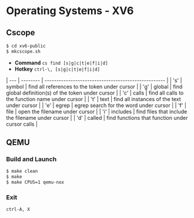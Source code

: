 # Operating Systems - XV6

## Cscope

```sh
$ cd xv6-public
$ mkcscope.sh
```

* **Command** `cs find [s|g|c|t|e|f|i|d]`
* **Hotkey** `ctrl-\, [s|g|c|t|e|f|i|d]`

| --- | -------- | --------------------------------------------------- |
| 's' | symbol   | find all references to the token under cursor       |
| 'g' | global   | find global definition(s) of the token under cursor |
| 'c' | calls    | find all calls to the function name under cursor    |
| 't' | text     | find all instances of the text under cursor         |
| 'e' | egrep    | egrep search for the word under cursor              |
| 'f' | file     | open the filename under cursor                      |
| 'i' | includes | find files that include the filename under cursor   |
| 'd' | called   | find functions that function under cursor calls     |

## QEMU

### Build and Launch

```sh
$ make clean
$ make
$ make CPUS=1 qemu-nox
```

### Exit

`ctrl-A, X`
